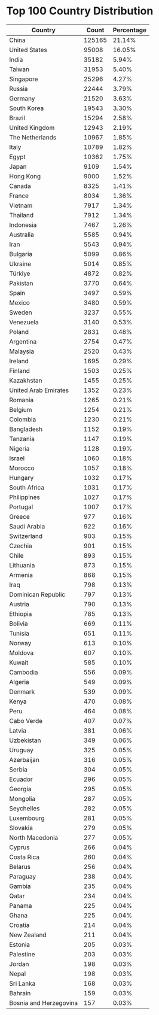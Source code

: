 # Top 100 Country Distribution
| Country | Count | Percentage |
|----|----|----|
| China | 125165 | 21.14% |
| United States | 95008 | 16.05% |
| India | 35182 | 5.94% |
| Taiwan | 31953 | 5.40% |
| Singapore | 25296 | 4.27% |
| Russia | 22444 | 3.79% |
| Germany | 21520 | 3.63% |
| South Korea | 19543 | 3.30% |
| Brazil | 15294 | 2.58% |
| United Kingdom | 12943 | 2.19% |
| The Netherlands | 10967 | 1.85% |
| Italy | 10789 | 1.82% |
| Egypt | 10362 | 1.75% |
| Japan | 9109 | 1.54% |
| Hong Kong | 9000 | 1.52% |
| Canada | 8325 | 1.41% |
| France | 8034 | 1.36% |
| Vietnam | 7917 | 1.34% |
| Thailand | 7912 | 1.34% |
| Indonesia | 7467 | 1.26% |
| Australia | 5585 | 0.94% |
| Iran | 5543 | 0.94% |
| Bulgaria | 5099 | 0.86% |
| Ukraine | 5014 | 0.85% |
| Türkiye | 4872 | 0.82% |
| Pakistan | 3770 | 0.64% |
| Spain | 3497 | 0.59% |
| Mexico | 3480 | 0.59% |
| Sweden | 3237 | 0.55% |
| Venezuela | 3140 | 0.53% |
| Poland | 2831 | 0.48% |
| Argentina | 2754 | 0.47% |
| Malaysia | 2520 | 0.43% |
| Ireland | 1695 | 0.29% |
| Finland | 1503 | 0.25% |
| Kazakhstan | 1455 | 0.25% |
| United Arab Emirates | 1352 | 0.23% |
| Romania | 1265 | 0.21% |
| Belgium | 1254 | 0.21% |
| Colombia | 1230 | 0.21% |
| Bangladesh | 1152 | 0.19% |
| Tanzania | 1147 | 0.19% |
| Nigeria | 1128 | 0.19% |
| Israel | 1060 | 0.18% |
| Morocco | 1057 | 0.18% |
| Hungary | 1032 | 0.17% |
| South Africa | 1031 | 0.17% |
| Philippines | 1027 | 0.17% |
| Portugal | 1007 | 0.17% |
| Greece | 977 | 0.16% |
| Saudi Arabia | 922 | 0.16% |
| Switzerland | 903 | 0.15% |
| Czechia | 901 | 0.15% |
| Chile | 893 | 0.15% |
| Lithuania | 873 | 0.15% |
| Armenia | 868 | 0.15% |
| Iraq | 798 | 0.13% |
| Dominican Republic | 797 | 0.13% |
| Austria | 790 | 0.13% |
| Ethiopia | 785 | 0.13% |
| Bolivia | 669 | 0.11% |
| Tunisia | 651 | 0.11% |
| Norway | 613 | 0.10% |
| Moldova | 607 | 0.10% |
| Kuwait | 585 | 0.10% |
| Cambodia | 556 | 0.09% |
| Algeria | 549 | 0.09% |
| Denmark | 539 | 0.09% |
| Kenya | 470 | 0.08% |
| Peru | 464 | 0.08% |
| Cabo Verde | 407 | 0.07% |
| Latvia | 381 | 0.06% |
| Uzbekistan | 349 | 0.06% |
| Uruguay | 325 | 0.05% |
| Azerbaijan | 316 | 0.05% |
| Serbia | 304 | 0.05% |
| Ecuador | 296 | 0.05% |
| Georgia | 295 | 0.05% |
| Mongolia | 287 | 0.05% |
| Seychelles | 282 | 0.05% |
| Luxembourg | 281 | 0.05% |
| Slovakia | 279 | 0.05% |
| North Macedonia | 277 | 0.05% |
| Cyprus | 266 | 0.04% |
| Costa Rica | 260 | 0.04% |
| Belarus | 256 | 0.04% |
| Paraguay | 238 | 0.04% |
| Gambia | 235 | 0.04% |
| Qatar | 234 | 0.04% |
| Panama | 225 | 0.04% |
| Ghana | 225 | 0.04% |
| Croatia | 214 | 0.04% |
| New Zealand | 211 | 0.04% |
| Estonia | 205 | 0.03% |
| Palestine | 203 | 0.03% |
| Jordan | 198 | 0.03% |
| Nepal | 198 | 0.03% |
| Sri Lanka | 168 | 0.03% |
| Bahrain | 159 | 0.03% |
| Bosnia and Herzegovina | 157 | 0.03% |
